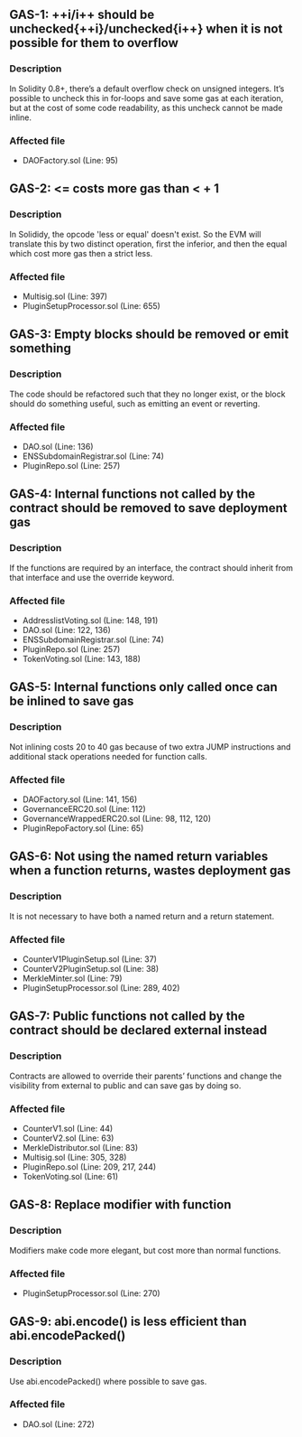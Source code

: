 ## GAS-1: ++i/i++ should be unchecked{++i}/unchecked{i++} when it is not possible for them to overflow

### Description

In Solidity 0.8+, there’s a default overflow check on unsigned integers. It’s possible to uncheck this in for-loops and save some gas at each iteration, but at the cost of some code readability, as this uncheck cannot be made inline.

### Affected file

* DAOFactory.sol (Line: 95)


## GAS-2: <X> <= <Y> costs more gas than <X> < <Y> + 1

### Description

In Solididy, the opcode 'less or equal' doesn't exist. So the EVM will translate this by two distinct operation, first the inferior, and then the equal which cost more gas then a strict less.

### Affected file

* Multisig.sol (Line: 397)
* PluginSetupProcessor.sol (Line: 655)

## GAS-3: Empty blocks should be removed or emit something

### Description

The code should be refactored such that they no longer exist, or the block should do something useful, such as emitting an event or reverting.

### Affected file

* DAO.sol (Line: 136)
* ENSSubdomainRegistrar.sol (Line: 74)
* PluginRepo.sol (Line: 257)

## GAS-4: Internal functions not called by the contract should be removed to save deployment gas

### Description

If the functions are required by an interface, the contract should inherit from that interface and use the override keyword.

### Affected file

* AddresslistVoting.sol (Line: 148, 191)
* DAO.sol (Line: 122, 136)
* ENSSubdomainRegistrar.sol (Line: 74)
* PluginRepo.sol (Line: 257)
* TokenVoting.sol (Line: 143, 188)

## GAS-5: Internal functions only called once can be inlined to save gas

### Description

Not inlining costs 20 to 40 gas because of two extra JUMP instructions and additional stack operations needed for function calls.

### Affected file

* DAOFactory.sol (Line: 141, 156)
* GovernanceERC20.sol (Line: 112)
* GovernanceWrappedERC20.sol (Line: 98, 112, 120)
* PluginRepoFactory.sol (Line: 65)

## GAS-6: Not using the named return variables when a function returns, wastes deployment gas

### Description

It is not necessary to have both a named return and a return statement.

### Affected file

* CounterV1PluginSetup.sol (Line: 37)
* CounterV2PluginSetup.sol (Line: 38)
* MerkleMinter.sol (Line: 79)
* PluginSetupProcessor.sol (Line: 289, 402)

## GAS-7: Public functions not called by the contract should be declared external instead

### Description

Contracts are allowed to override their parents’ functions and change the visibility from external to public and can save gas by doing so. 

### Affected file

* CounterV1.sol (Line: 44)
* CounterV2.sol (Line: 63)
* MerkleDistributor.sol (Line: 83)
* Multisig.sol (Line: 305, 328)
* PluginRepo.sol (Line: 209, 217, 244)
* TokenVoting.sol (Line: 61)

## GAS-8: Replace modifier with function

### Description

Modifiers make code more elegant, but cost more than normal functions.

### Affected file

* PluginSetupProcessor.sol (Line: 270)

## GAS-9: abi.encode() is less efficient than abi.encodePacked()

### Description

Use abi.encodePacked() where possible to save gas.

### Affected file

* DAO.sol (Line: 272)